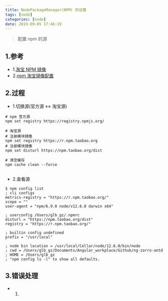 ```yaml
---
title: NodePackageManager(NPM) 的设置
tags: [node]
categories: [node]
date: 2019-09-05 17:46:19
---
```


> 配置 npm 的源

<!-- more -->


## 1.参考
* 1.[淘宝 NPM 镜像](https://npm.taobao.org)
* 2.[npm 淘宝镜像配置](https://gist.github.com/52cik/c1de8926e20971f415dd)

## 2.过程

* 1.切换源(官方源 <-> 淘宝源)

```
# npm 官方源
npm set registry https://registry.npmjs.org/

# 淘宝源
# 注册模块镜像
npm set registry https://r.npm.taobao.org
# 注册模块镜像
npm set disturl https://npm.taobao.org/dist

# 清空缓存
npm cache clean --force


```

* 2.查看源

```
$ npm config list
; cli configs
metrics-registry = "https://r.npm.taobao.org/"
scope = ""
user-agent = "npm/6.9.0 node/v12.6.0 darwin x64"

; userconfig /Users/glb_gz/.npmrc
disturl = "https://npm.taobao.org/dist"
registry = "https://r.npm.taobao.org/"

; builtin config undefined
prefix = "/usr/local"

; node bin location = /usr/local/Cellar/node/12.6.0/bin/node
; cwd = /Users/glb_gz/Documents/Angular_workplace/Github/ng-zorro-antd
; HOME = /Users/glb_gz
; "npm config ls -l" to show all defaults.
```

## 3.错误处理
* 1.


